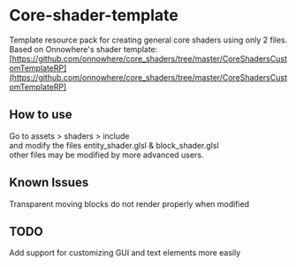 # Core-shader-template
Template resource pack for creating general core shaders using only 2 files.
Based on Onnowhere's shader template: [https://github.com/onnowhere/core_shaders/tree/master/CoreShadersCustomTemplateRP](https://github.com/onnowhere/core_shaders/tree/master/CoreShadersCustomTemplateRP)

## How to use
Go to assets > shaders > include  
and modify the files entity_shader.glsl & block_shader.glsl  
other files may be modified by more advanced users.

## Known Issues  
Transparent moving blocks do not render properly when modified

## TODO  
Add support for customizing GUI and text elements more easily
